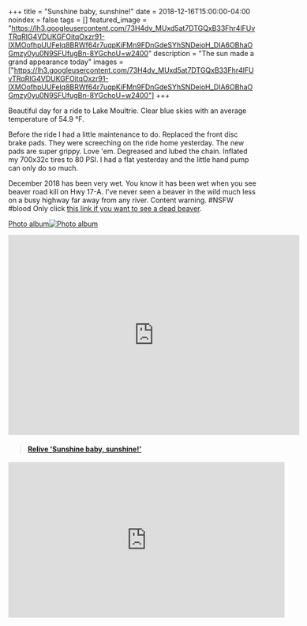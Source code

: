 +++
title =  "Sunshine baby, sunshine!"
date = 2018-12-16T15:00:00-04:00
noindex = false
tags = []
featured_image = "https://lh3.googleusercontent.com/73H4dv_MUxd5at7DTGQxB33Fhr4lFUvTRqRIG4VDUKGFOitqOxzr91-IXMOofhpUUFeIq8BRWf64r7uqpKiFMn9FDnGdeSYhSNDeioH_DIA6OBhaOGmzy0yu0N9SFUfugBn-8YGchoU=w2400"
description = "The sun made a grand appearance today"
images = ["https://lh3.googleusercontent.com/73H4dv_MUxd5at7DTGQxB33Fhr4lFUvTRqRIG4VDUKGFOitqOxzr91-IXMOofhpUUFeIq8BRWf64r7uqpKiFMn9FDnGdeSYhSNDeioH_DIA6OBhaOGmzy0yu0N9SFUfugBn-8YGchoU=w2400"]
+++

Beautiful day for a ride to Lake Moultrie. Clear blue skies with an average temperature of 54.9 °F.

Before the ride I had a little maintenance to do. Replaced the front disc brake pads. They were screeching on the ride home yesterday. The new pads are super grippy. Love 'em. Degreased and lubed the chain. Inflated my 700x32c tires to 80 PSI. I had a flat yesterday and the little hand pump can only do so much.

December 2018 has been very wet. You know it has been wet when you see beaver road kill on Hwy 17-A. I've never seen a beaver in the wild much less on a busy highway far away from any river. Content warning. #NSFW #blood Only click [this link if you want to see a dead beaver](https://photos.app.goo.gl/9KL4YBruLha9LrQr9).

 [Photo album![Photo album](https://lh3.googleusercontent.com/hRokO_a-QyAC_fPL2rm7oPIm3bsi9XhAluLAsh4adLYPVuk7jQrDx-6BHuDdVe8zFNIVJnR203zZqum6oCBu5e2el2Ht9jTrbSQoZBa9rhQYZwiFAPP2ds7oe4mTl0WiMd4y07-UWzI=w2400)](https://photos.app.goo.gl/7kxabZ5xDWu7tYEW6)


<iframe height='405' width='590' frameborder='0' allowtransparency='true' scrolling='no' src='https://www.strava.com/activities/2020663088/embed/879869502ec0fa23373250d5f2265fac82d59349'></iframe>

<blockquote class="embedly-card" data-card-controls="0" data-card-key="f1631a41cb254ca5b035dc5747a5bd75"><h4><a href="https://www.relive.cc/view/2020663088?r=embed-site">Relive 'Sunshine baby, sunshine!'</a></h4></blockquote>
        <script async src="https://cdn.embedly.com/widgets/platform.js" charset="UTF-8"></script>


<iframe width="560" height="315" src="https://www.youtube.com/embed/tNkScOuivUE" frameborder="0" allow="accelerometer; autoplay; encrypted-media; gyroscope; picture-in-picture" allowfullscreen></iframe>

